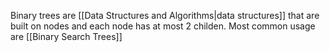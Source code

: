 Binary trees are [[Data Structures and Algorithms|data structures]] that are built on nodes and each node has at most 2 childen. 
Most common usage are [[Binary Search Trees]]
